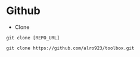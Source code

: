 # Github
- Clone
```
git clone [REPO_URL]
```
```
git clone https://github.com/alro923/toolbox.git
```
